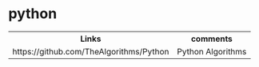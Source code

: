 # python
<html>
  <body>
    <table>
      <th>Links</th>
      <th>comments</th>
      <tr>
        <td>https://github.com/TheAlgorithms/Python</td>
        <td>Python Algorithms</td>
      </tr>
    </table>
  </body>
</html>
